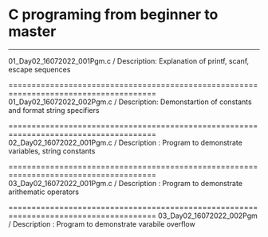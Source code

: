 # C programing from beginner to master
--------------------------------------------------------------------------------------

01_Day02_16072022_001Pgm.c / Description: Explanation of printf, scanf, escape sequences

======================================================================================
01_Day02_16072022_002Pgm.c / Description: Demonstartion of constants and format string specifiers

======================================================================================
02_Day02_16072022_001Pgm.c / Description : Program to demonstrate variables, string constants

======================================================================================
03_Day02_16072022_001Pgm.c / Description : Program to demonstrate arithematic operators

======================================================================================
03_Day02_16072022_002Pgm / Description : Program to demonstrate varabile overflow


